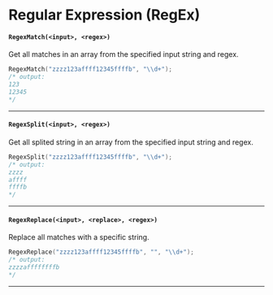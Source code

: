 # Regular Expression (RegEx)

#### ``RegexMatch(<input>, <regex>)``
Get all matches in an array from the specified input string and regex.

```c
RegexMatch("zzzz123affff12345ffffb", "\\d+");
/* output:
123
12345
*/
```
<hr>

#### ``RegexSplit(<input>, <regex>)``
Get all splited string in an array from the specified input string and regex.

```c
RegexSplit("zzzz123affff12345ffffb", "\\d+");
/* output:
zzzz
affff
ffffb
*/
```
<hr>

#### ``RegexReplace(<input>, <replace>, <regex>)``
Replace all matches with a specific string.

```c
RegexReplace("zzzz123affff12345ffffb", "", "\\d+");
/* output:
zzzzaffffffffb
*/
```
<hr>